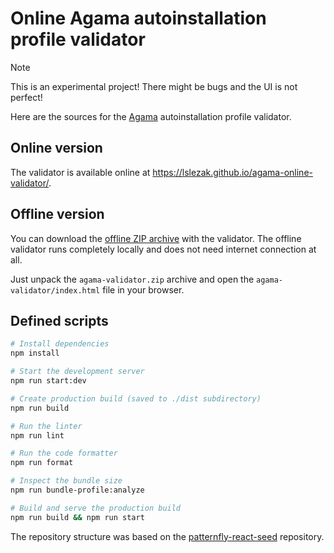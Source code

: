 # Online Agama autoinstallation profile validator

> [!NOTE]  
> This is an experimental project! There might be bugs and the UI is not perfect!

Here are the sources for the [Agama](https://agama-project.github.io/) autoinstallation profile
validator.

## Online version

The validator is available online at https://lslezak.github.io/agama-online-validator/.

## Offline version

You can download the [offline ZIP
archive](https://lslezak.github.io/agama-online-validator/agama-validator.zip)
with the validator. The offline validator runs completely locally and does not
need internet connection at all.

Just unpack the `agama-validator.zip` archive and open the
`agama-validator/index.html` file in your browser.

## Defined scripts

```sh
# Install dependencies
npm install

# Start the development server
npm run start:dev

# Create production build (saved to ./dist subdirectory)
npm run build

# Run the linter
npm run lint

# Run the code formatter
npm run format

# Inspect the bundle size
npm run bundle-profile:analyze

# Build and serve the production build
npm run build && npm run start
```

The repository structure was based on the [patternfly-react-seed](
https://github.com/patternfly/patternfly-react-seed) repository.
